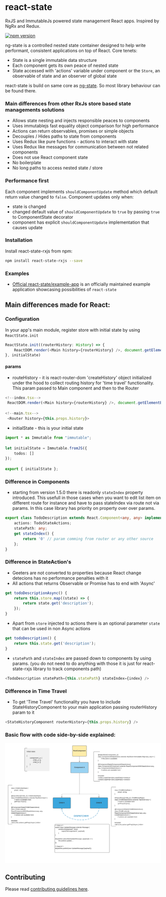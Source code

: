 # react-state
RxJS and ImmutableJs powered state management React apps. Inspired by NgRx and Redux.

[![npm version](https://badge.fury.io/js/react-state-rxjs.svg)](https://badge.fury.io/js/react-state-rxjs)

ng-state is a controlled nested state container designed to help write performant, consistent applications
on top of React. Core tenets:
- State is a single immutable data structure
- Each component gets its own peace of nested state
- State accessed with 'actions' variable under component or the `Store`, an observable of state and an observer of global state

react-state is build on same core as [ng-state](https://github.com/ng-state). So most library behaviour can be found there.

### Main differences from other RxJs store based state managements solutions
- Allows state nesting and injects responsible peaces to components
- Uses immutablejs fast equality object comparison for high performance
- Actions can return observables, promises or simple objects
- Decouples / Hides paths to state from components
- Uses Redux like pure functions - actions to interact with state
- Uses Redux like messages for communication between not related components
- Does not use React component state
- No boilerplate
- No long paths to access nested state / store


### Performance first
Each component implements ```shouldComponentUpdate``` method which default return value changed to ```false```.
Component updates only when:
- state is changed
- changed default value of ```shouldComponentUpdate``` to ```true``` by passing ```true``` to ComponentState decorator
- component has explicit ```shouldComponentUpdate``` implementation that causes update

### Installation
Install react-state-rxjs from npm:
```bash
npm install react-state-rxjs --save
```

### Examples
- [Official react-state/example-app](https://github.com/react-state/example-app) is an officially maintained example application showcasing possibilities of ```react-state```

## Main differences made for React:

### Configuration
In your app's main module, register store with initial state by using `ReactState.init`

```ts
ReactState.init((routerHistory: History) => {
    ReactDOM.render(<Main history={routerHistory} />, document.getElementById("example"))
}, initialState)
```

#### params
- routeHistory - it is react-router-dom 'createHistory' object initialized under the hood to collect routing history for 'time travel' functionality. This param passed to Main component and then to the Router
```ts
<!--index.tsx-->
 ReactDOM.render(<Main history={routerHistory} />, document.getElementById("example"))

<!--main.tsx-->
 <Router history={this.props.history}>
```

- initialState - this is your initial state
```ts
import * as Immutable from "immutable";

let initialState = Immutable.fromJS({
    todos: []
});

export { initialState };
```

### Difference in Components
- starting from version 1.5.0 there is readonly ```stateIndex``` property introduced. This usefull in those cases when you want to edit list item on different route for instance and have to pass stateIndex via route not via params. In this case library has priority on property over over params.

```ts
export class TodoDescription extends React.Component<any, any> implements HasStateActions<TodoStateActions> {
    actions: TodoStateActions;
    statePath: any;
    get stateIndex() {
        return '0' // param comming from router or any other source
    };
}
```

### Difference in StateAction's
- Geeters are not converted to properties because React change detecions has no performance penalties with it
- All actions that returns Observable or Promise has to end with 'Async'
```ts
get todoDescriptionAsync() {
    return this.store.map((state) => {
        return state.get('description');
    });
}
```
- Apart from ```store``` injected to actions there is an optional parameter ```state``` that can be used in non Async actions
```ts
get todoDescription() {
    return this.state.get('description');
}
```
- ```statePath``` and ```stateIndex``` are passed down to components by using params. (you do not need to do anything with those it is just for react-state-rxjs library to track components path)
```ts
<TodoDescription statePath={this.statePath} stateIndex={index} />
```

### Difference in Time Travel

- To get 'Time Travel' functionality you have to include StateHistoryComponent to your main application passing routerHistory param to it
```ts
<StateHistoryComponent routerHistory={this.props.history} />
```

### Basic flow with code side-by-side explained:

![flow](/react-state-flow.png)

## Contributing
Please read [contributing guidelines here](https://github.com/react-state/store/blob/master/CONTRIBUTING.md).